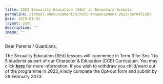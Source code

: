 ```yaml
---
title: 2023 Sexuality Education (SEd) in Secondary Schools
permalink: /school-announcement/school-announcement-2023/permalink/
date: 2023-01-31
layout: post
description: ""
image: ""
---
```

Dear Parents / Guardians,

The Sexuality Education (SEd) lessons will commence in Term 3 for Sec 1 to 5 students as part of our Character & Education (CCE) Curriculum. You may click **[here](/co-curricular/Values-Education/Sexuality-Education/)** for more information. If you wish to withdraw you child/ward out of the programme in 2023, kindly complete the Opt-out form and submit by 28 February 2023.